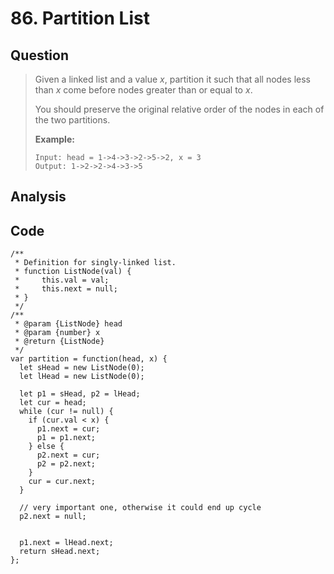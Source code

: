 # 86. Partition List

## Question

> Given a linked list and a value _x_, partition it such that all nodes less than _x_ come before nodes greater than or equal to _x_.
>
> You should preserve the original relative order of the nodes in each of the two partitions.
>
> **Example:**
>
> ```text
> Input: head = 1->4->3->2->5->2, x = 3
> Output: 1->2->2->4->3->5
> ```

## Analysis



## Code

```text
/**
 * Definition for singly-linked list.
 * function ListNode(val) {
 *     this.val = val;
 *     this.next = null;
 * }
 */
/**
 * @param {ListNode} head
 * @param {number} x
 * @return {ListNode}
 */
var partition = function(head, x) {
  let sHead = new ListNode(0);
  let lHead = new ListNode(0);
  
  let p1 = sHead, p2 = lHead;
  let cur = head;
  while (cur != null) {
    if (cur.val < x) {
      p1.next = cur;
      p1 = p1.next;
    } else {
      p2.next = cur;
      p2 = p2.next;
    }
    cur = cur.next;
  }
  
  // very important one, otherwise it could end up cycle
  p2.next = null;
  
  
  p1.next = lHead.next;
  return sHead.next;
};
```

